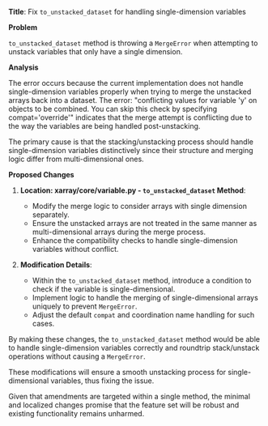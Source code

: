 **Title**: Fix `to_unstacked_dataset` for handling single-dimension variables

**Problem**

`to_unstacked_dataset` method is throwing a `MergeError` when attempting to unstack variables that only have a single dimension. 

**Analysis**

The error occurs because the current implementation does not handle single-dimension variables properly when trying to merge the unstacked arrays back into a dataset. The error: "conflicting values for variable 'y' on objects to be combined. You can skip this check by specifying compat='override'" indicates that the merge attempt is conflicting due to the way the variables are being handled post-unstacking.

The primary cause is that the stacking/unstacking process should handle single-dimension variables distinctively since their structure and merging logic differ from multi-dimensional ones.

**Proposed Changes**

1. **Location: xarray/core/variable.py - `to_unstacked_dataset` Method**:
    - Modify the merge logic to consider arrays with single dimension separately.
    - Ensure the unstacked arrays are not treated in the same manner as multi-dimensional arrays during the merge process.
    - Enhance the compatibility checks to handle single-dimension variables without conflict.

2. **Modification Details**:
    - Within the `to_unstacked_dataset` method, introduce a condition to check if the variable is single-dimensional.
    - Implement logic to handle the merging of single-dimensional arrays uniquely to prevent `MergeError`.
    - Adjust the default `compat` and coordination name handling for such cases.

By making these changes, the `to_unstacked_dataset` method would be able to handle single-dimension variables correctly and roundtrip stack/unstack operations without causing a `MergeError`.

These modifications will ensure a smooth unstacking process for single-dimensional variables, thus fixing the issue.

Given that amendments are targeted within a single method, the minimal and localized changes promise that the feature set will be robust and existing functionality remains unharmed.
